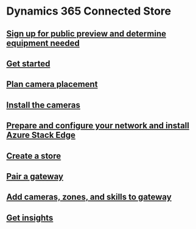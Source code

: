 # Dynamics 365 Connected Store
## [Sign up for public preview and determine equipment needed](sign-up.md)
## [Get started](get-started.md)
## [Plan camera placement](plan-camera-placement.md)
## [Install the cameras](install-cameras.md)
## [Prepare and configure your network and install Azure Stack Edge](ase-install.md)
## [Create a store](create-store.md)
## [Pair a gateway](pair-gateway.md)
## [Add cameras, zones, and skills to gateway](add-cameras-skills.md)
## [Get insights](insights.md)
